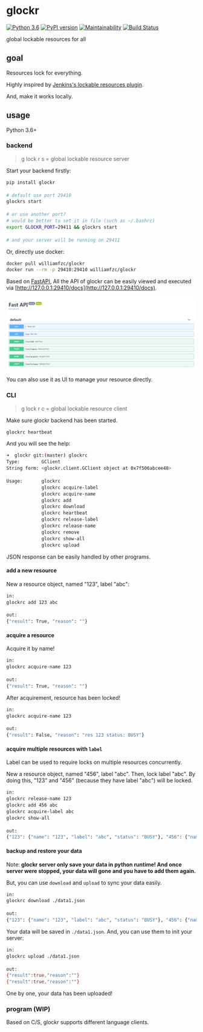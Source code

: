 # glockr

[![Python 3.6](https://img.shields.io/badge/python-3.6+-blue.svg)](https://www.python.org/downloads/release/python-360/)
[![PyPI version](https://badge.fury.io/py/glockr.svg)](https://badge.fury.io/py/glockr)
[![Maintainability](https://api.codeclimate.com/v1/badges/913f98606870d82e0b24/maintainability)](https://codeclimate.com/github/williamfzc/glockr/maintainability)
[![Build Status](https://travis-ci.org/williamfzc/glockr.svg?branch=master)](https://travis-ci.org/williamfzc/glockr)

global lockable resources for all

## goal

Resources lock for everything.

Highly inspired by [Jenkins's lockable resources plugin](https://wiki.jenkins.io/display/JENKINS/Lockable+Resources+Plugin).

And, make it works locally.

## usage

Python 3.6+

### backend

> g lock r s = global lockable resource server

Start your backend firstly:

```bash
pip install glockr

# default use port 29410
glockrs start

# or use another port?
# would be better to set it in file (such as ~/.bashrc)
export GLOCKR_PORT=29411 && glockrs start

# and your server will be running on 29411
```

Or, directly use docker:

```bash
docker pull williamfzc/glockr
docker run --rm -p 29410:29410 williamfzc/glockr
```

Based on [FastAPI](https://github.com/tiangolo/fastapi), All the API of glockr can be easily viewed and executed via [http://127.0.0.1:29410/docs](http://127.0.0.1:29410/docs). 

![backend](./pic/backend_ui.png)

You can also use it as UI to manage your resource directly.

### CLI

> g lock r c = global lockable resource client

Make sure glockr backend has been started.

```bash
glockrc heartbeat
```

And you will see the help:

```bash
➜  glockr git:(master) glockrc
Type:        GClient
String form: <glockr.client.GClient object at 0x7f506abcee48>

Usage:       glockrc
             glockrc acquire-label
             glockrc acquire-name
             glockrc add
             glockrc download
             glockrc heartbeat
             glockrc release-label
             glockrc release-name
             glockrc remove
             glockrc show-all
             glockrc upload
```

JSON response can be easily handled by other programs.

#### add a new resource

New a resource object, named "123", label "abc":

```bash
in:
glockrc add 123 abc

out:
{"result": True, "reason": ""}
```

#### acquire a resource

Acquire it by name!

```bash
in:
glockrc acquire-name 123

out:
{"result": True, "reason": ""}
```

After acquirement, resource has been locked!

```bash
in:
glockrc acquire-name 123

out:
{"result": False, "reason": "res 123 status: BUSY"}
```

#### acquire multiple resources with `label`

Label can be used to require locks on multiple resources concurrently.

New a resource object, named "456", label "abc". Then, lock label "abc". By doing this, "123" and "456" (because they have label "abc") will be locked.

```bash
in:
glockrc release-name 123
glockrc add 456 abc
glockrc acquire-label abc
glockrc show-all

out:
{"123": {"name": "123", "label": "abc", "status": "BUSY"}, "456": {"name": "456", "label": "abc", "status": "BUSY"}}
```

#### backup and restore your data

Note: **glockr server only save your data in python runtime! And once server were stopped, your data will gone and you have to add them again.**

But, you can use `download` and `upload` to sync your data easily.

```bash
in:
glockrc download ./data1.json

out:
{"123": {"name": "123", "label": "abc", "status": "BUSY"}, "456": {"name": "456", "label": "abc", "status": "BUSY"}}
```

Your data will be saved in `./data1.json`. And, you can use them to init your server:

```bash
in:
glockrc upload ./data1.json

out:
{"result":true,"reason":""}
{"result":true,"reason":""}
```

One by one, your data has been uploaded!

### program (WIP)

Based on C/S, glockr supports different language clients.

